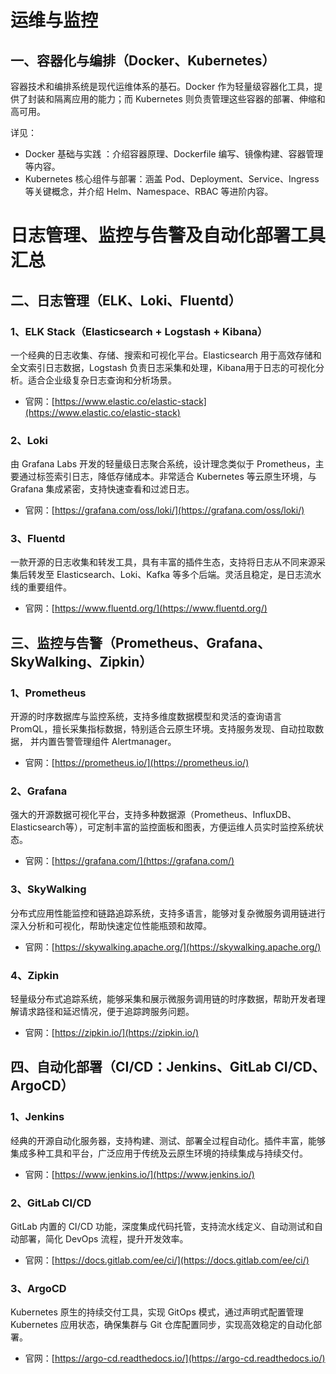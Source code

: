 # 运维与监控

## 一、容器化与编排（Docker、Kubernetes）

容器技术和编排系统是现代运维体系的基石。Docker 作为轻量级容器化工具，提供了封装和隔离应用的能力；而 Kubernetes
则负责管理这些容器的部署、伸缩和高可用。

详见：

- <RouterLink to="/cloud-native/3_docker.html">Docker 基础与实践</RouterLink> ：介绍容器原理、Dockerfile 编写、镜像构建、容器管理等内容。
- <RouterLink to="/cloud-native/4_kubernetes.html">Kubernetes 核心组件与部署</RouterLink>：涵盖
  Pod、Deployment、Service、Ingress 等关键概念，并介绍
  Helm、Namespace、RBAC 等进阶内容。

# 日志管理、监控与告警及自动化部署工具汇总

## 二、日志管理（ELK、Loki、Fluentd）

### 1、ELK Stack（Elasticsearch + Logstash + Kibana）

一个经典的日志收集、存储、搜索和可视化平台。Elasticsearch 用于高效存储和全文索引日志数据，Logstash
负责日志采集和处理，Kibana用于日志的可视化分析。适合企业级复杂日志查询和分析场景。

- 官网：[https://www.elastic.co/elastic-stack](https://www.elastic.co/elastic-stack)

### 2、Loki

由 Grafana Labs 开发的轻量级日志聚合系统，设计理念类似于 Prometheus，主要通过标签索引日志，降低存储成本。非常适合 Kubernetes
等云原生环境，与 Grafana 集成紧密，支持快速查看和过滤日志。

- 官网：[https://grafana.com/oss/loki/](https://grafana.com/oss/loki/)

### 3、Fluentd

一款开源的日志收集和转发工具，具有丰富的插件生态，支持将日志从不同来源采集后转发至 Elasticsearch、Loki、Kafka
等多个后端。灵活且稳定，是日志流水线的重要组件。

- 官网：[https://www.fluentd.org/](https://www.fluentd.org/)

## 三、监控与告警（Prometheus、Grafana、SkyWalking、Zipkin）

### 1、Prometheus

开源的时序数据库与监控系统，支持多维度数据模型和灵活的查询语言 PromQL，擅长采集指标数据，特别适合云原生环境。支持服务发现、自动拉取数据，
并内置告警管理组件 Alertmanager。

- 官网：[https://prometheus.io/](https://prometheus.io/)

### 2、Grafana

强大的开源数据可视化平台，支持多种数据源（Prometheus、InfluxDB、Elasticsearch等），可定制丰富的监控面板和图表，方便运维人员实时监控系统状态。

- 官网：[https://grafana.com/](https://grafana.com/)

### 3、SkyWalking

分布式应用性能监控和链路追踪系统，支持多语言，能够对复杂微服务调用链进行深入分析和可视化，帮助快速定位性能瓶颈和故障。

- 官网：[https://skywalking.apache.org/](https://skywalking.apache.org/)

### 4、Zipkin

轻量级分布式追踪系统，能够采集和展示微服务调用链的时序数据，帮助开发者理解请求路径和延迟情况，便于追踪跨服务问题。

- 官网：[https://zipkin.io/](https://zipkin.io/)

## 四、自动化部署（CI/CD：Jenkins、GitLab CI/CD、ArgoCD）

### 1、Jenkins

经典的开源自动化服务器，支持构建、测试、部署全过程自动化。插件丰富，能够集成多种工具和平台，广泛应用于传统及云原生环境的持续集成与持续交付。

- 官网：[https://www.jenkins.io/](https://www.jenkins.io/)

### 2、GitLab CI/CD

GitLab 内置的 CI/CD 功能，深度集成代码托管，支持流水线定义、自动测试和自动部署，简化 DevOps 流程，提升开发效率。

- 官网：[https://docs.gitlab.com/ee/ci/](https://docs.gitlab.com/ee/ci/)

### 3、ArgoCD

Kubernetes 原生的持续交付工具，实现 GitOps 模式，通过声明式配置管理 Kubernetes 应用状态，确保集群与 Git
仓库配置同步，实现高效稳定的自动化部署。

- 官网：[https://argo-cd.readthedocs.io/](https://argo-cd.readthedocs.io/)

